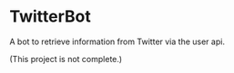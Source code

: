 # TwitterBot
A bot to retrieve information from Twitter via the user api.

(This project is not complete.)

